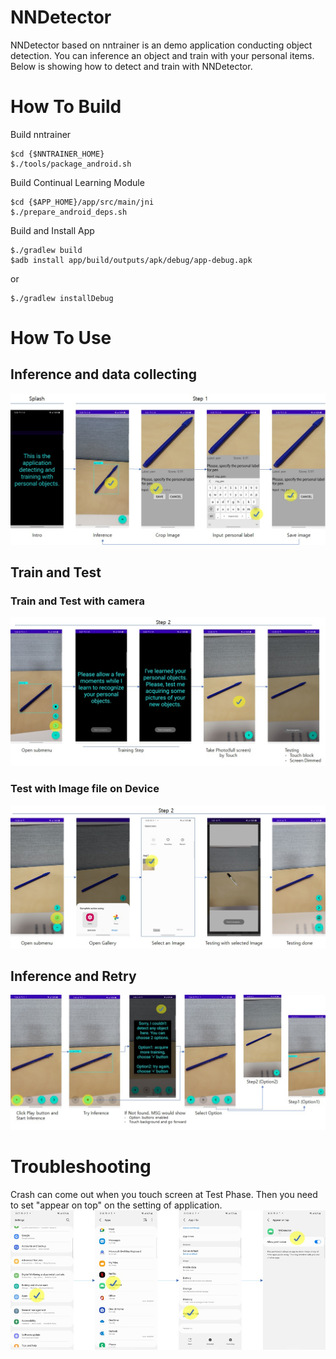 # NNDetector
NNDetector based on nntrainer is an demo application conducting object detection.
You can inference an object and train with your personal items. Below is showing how to detect and train with NNDetector.

# How To Build
Build nntrainer
~~~
$cd {$NNTRAINER_HOME}
$./tools/package_android.sh
~~~

Build Continual Learning Module
~~~
$cd {$APP_HOME}/app/src/main/jni
$./prepare_android_deps.sh
~~~

Build and Install App
~~~
$./gradlew build
$adb install app/build/outputs/apk/debug/app-debug.apk
~~~
or
~~~
$./gradlew installDebug
~~~

# How To Use
## Inference and data collecting
![](img/step1.jpg)


## Train and Test
### Train and Test with camera
![](img/step2-1.jpg)

### Test with Image file on Device
![](img/step2-2.jpg)


## Inference and Retry
![](img/step3.jpg)


# Troubleshooting
Crash can come out when you touch screen at Test Phase. Then you need to set "appear on top" on the setting of application.
![](img/appear_on_top.jpg)
